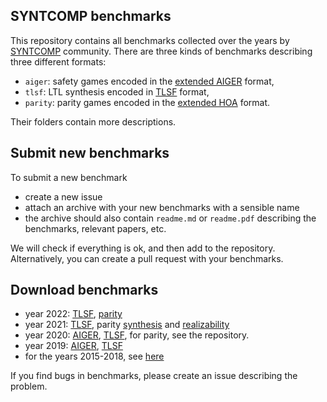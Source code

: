 ## SYNTCOMP benchmarks

This repository contains all benchmarks collected over the years by [SYNTCOMP](http://www.syntcomp.org/) community.
There are three kinds of benchmarks describing three different formats:

- `aiger`: safety games encoded in the [extended AIGER](https://arxiv.org/pdf/1405.5793.pdf) format,
- `tlsf`: LTL synthesis encoded in [TLSF](https://arxiv.org/pdf/1604.02284.pdf) format,
- `parity`: parity games encoded in the [extended HOA](https://arxiv.org/pdf/1912.05793.pdf) format.

Their folders contain more descriptions.

## Submit new benchmarks

To submit a new benchmark

- create a new issue
- attach an archive with your new benchmarks with a sensible name
- the archive should also contain `readme.md` or `readme.pdf`
  describing the benchmarks, relevant papers, etc.

We will check if everything is ok, and then add to the repository.
Alternatively, you can create a pull request with your benchmarks.

## Download benchmarks

- year 2022: [TLSF](https://github.com/SYNTCOMP/benchmarks/releases/download/v2022/TLSF_2022.zip), [parity](https://github.com/SYNTCOMP/benchmarks/releases/download/v2022/PGAME_2022.zip)
- year 2021: [TLSF](https://github.com/SYNTCOMP/benchmarks/releases/download/v2021/TLSF_2021.zip), parity [synthesis](https://github.com/SYNTCOMP/benchmarks/releases/download/v2021/PGAME_Synth_2021.zip) and [realizability](https://github.com/SYNTCOMP/benchmarks/releases/download/v2021/PGAME_Real_2021.zip)
- year 2020: [AIGER](https://github.com/5nizza/syntcomp_benchmarks/releases/download/v2020/AIGER_2020.zip), [TLSF](https://github.com/5nizza/syntcomp_benchmarks/releases/download/v2020/TLSF_2020.zip), for parity, see the repository.
- year 2019: [AIGER](https://github.com/5nizza/syntcomp_benchmarks/releases/download/v2019/AIGER_2019.zip), [TLSF](https://github.com/5nizza/syntcomp_benchmarks/releases/download/v2019/TLSF_2019.zip)
- for the years 2015-2018, see [here](https://syntcomp.react.uni-saarland.de/)


If you find bugs in benchmarks, please create an issue describing the problem.

